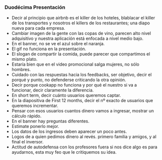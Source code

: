 ﻿### Duodécima Presentación
* Decir al principio que airbnb es el killer de los hoteles, blablacar el killer de los transportes y nosotros el killers de los restaurantes; una diapo nueva para cada empresa.
* Cambiar imagen de la gente con las copas de vino, parecen alto nivel adquisitivo y nuestra aplicación está enfocada a nivel medio bajo.
* En el banner, no se ve el azul sobre el naranja.
* El gif no funciona en la presentación.
* El slogan de compartir la comida, puede parecer que compartimos el mismo plato.
* Estaría bien que en el video promocional salga mujeres, no sólo hombres.
* Cuidado con las respuestas hacia los feedbacks, ser objetivo, decir el porqué y punto, no defenderse criticando la otra opinión.
* Decir porque cookapp no funciona y por qué el nuestro si va a funcionar, decir claramente la diferencia.
* En short term, decir cuánto usuarios queremos captar.
* En la diapositiva de First 12 months, decir el nº exacto de usuarios que queremos incrementar.
* Pensar con esos usuarios cuantos dinero vamos a ingresar, mostrar un cálculo rápido.
* En el banner hay preguntas diferentes.
* Estimate ponerlo mejor.
* Los datos de los ingresos deben aparecer un poco antes.
* Logos de a quien pedimos dinero al revés. primero familia y amigos, y al final el inversor.
* Actitud de autodefensa con los profesores fuera si nos dice algo es para ayudarnos, esta muy feo que le critiquemos su idea.
